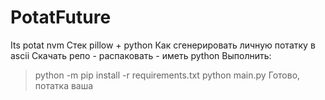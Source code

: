 # PotatFuture
Its potat nvm
Стек pillow + python
Как сгенерировать личную потатку в ascii
Скачать репо - распаковать - иметь python
Выполнить:
> python -m pip install -r requirements.txt
> python main.py
Готово, потатка ваша
